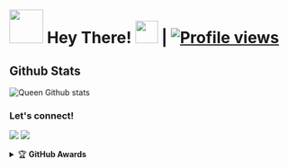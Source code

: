 # <img src="https://i.pinimg.com/originals/01/63/6c/01636c5434cd0462086620c60fdfec16.gif" width="60px"> Hey There! <img src="https://raw.githubusercontent.com/MartinHeinz/MartinHeinz/master/wave.gif" width="40px"> | [![Profile views](https://gpvc.arturio.dev/shaurya1234raj)](https://github.com/shaurya1234raj)



##   **Github Stats**
![Queen Github stats](https://github-readme-stats.vercel.app/api?username=Shaurya1234raj&show_icons=true&theme=tokyonight)

### Let's connect!
<p>
    <a href="https://t.me/Alone_Shaurya_king" target="blank"><img src="https://img.shields.io/badge/@HEROGAMERS1-30302f?style=flat&logo=telegram" /></a>
    <a href="https://instagram.com/attitudesreel" target="blank"><img src="https://img.shields.io/badge/@HeroOfficialYT-30302f?style=flat&logo=instagram" /></a>
</p>
<details>
    <summary>&#127942 <b>GitHub Awards</b></summary><br/>

![Github Trophy](https://github-profile-trophy.vercel.app/?username=phaticusthiccy)

</details
